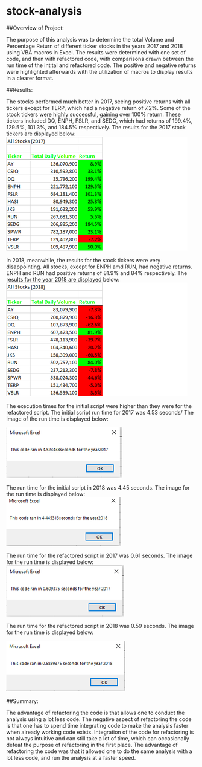 # stock-analysis

##Overview of Project:

  The purpose of this analysis was to determine the total Volume and Percentage Return of different ticker stocks in the years 2017 and 2018 using VBA macros in Excel. The results were determined with one set of code, and then with refactored code, with comparisons drawn between the run time of the intital and refactored code. The positive and negative returns were highlighted afterwards with the utilization of macros to display results in a clearer format. 

##Results:

  The stocks performed much better in 2017, seeing positive returns with all tickers except for TERP, which had a negative return of 7.2%. Some of the stock tickers were highly successful, gaining over 100% return. These tickers included DQ, ENPH, FSLR, and SEDG, which had returns of 199.4%, 129.5%, 101.3%, and 184.5% respectively. 
The results for the 2017 stock tickers are displayed below:
                                                                                                                                                                                                                                                                                                                                                                                                                                                                                                                                                                                                                                                                                                                                                                                            ![Results of VBA Stock Analysis for 2017](Resources/Refactored_Stock_Analysis_2017.png)

  
  In 2018, meanwhile, the results for the stock tickers were very disappointing. All stocks, except for ENPH amd RUN, had negative returns. ENPH and RUN had positive returns of 81.9% and 84% respectively. The results for the year 2018 are displayed below:
                                                                                                                                                                                                                                                                                                                                                                                                                                                                                                                                                                                                        ![Results of VBA Stock Analysis for 2018](Resources/Refactored_Stock_Analysis_2018.png)
                                                                                                                                                                                                                                                                                                                                                                                                                                                                                                                                                                                                        
                                                                                                                                                                                                                                                                                                                                                                                                                                                                                                                                                                                         
  The execution times for the initial script were higher than they were for the refactored script. The initial script run time for 2017 was 4.53 seconds/ The image of the run time is displayed below: 
                    
   ![Run Time of VBA Stock Analysis for 2017](Resources/Stock_Analysis_Run_Time_2017.png)                                                                                                                                                                                                                                                              

  The run time for the initial script in 2018 was 4.45 seconds. The image for the run time is displayed below:
                                                                                                                                                                                                                                                                                                                                                                                                    ![Run Time of VBA Stock Analysis for 2018](Resources/Stock_Analysis_Run_Time_2018.png)

  
  
  The run time for the refactored script in 2017 was 0.61 seconds. The image for the run time is displayed below:
                                                                                                                                                                                                                                                                                                                                                                                                    ![Results of VBA Stock Analysis for 2017](Resources/VBA_Challenge_2017.png)

  
  
  The run time for the refactored script in 2018 was 0.59 seconds. The image for the run time is displayed below:
                               
   
   
   ![Results of VBA Stock Analysis for 2017](Resources/VBA_Challenge_2018.png)


##Summary:

 The advantage of refactoring the code is that allows one to conduct the analysis using a lot less code. The negative aspect of refactoring the code is that one has to spend time integrating code to make the analysis faster when already working code exists. Integration of the code for refactoring is not always intuitive and can still take a lot of time, which can occasionally defeat the purpose of refactoring in the first place. The advantage of refactoring the code was that it allowed one to do the same analysis with a lot less code, and run the analysis at a faster speed.
 
